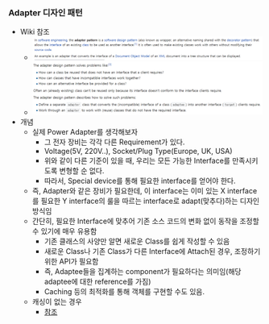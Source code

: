 ### Adapter 디자인 패턴
- Wiki 참조
    - ![Alt Text](../image/Adapterwiki1.png)
    - ![Alt Text](../image/Adapterwiki2.png)
- 개념
    - 실제 Power Adapter를 생각해보자
        - 그 전자 장비는 각각 다른 Requirement가 있다.
        - Voltage(5V, 220V..), Socket/Plug Type(Europe, UK, USA)
        - 위와 같이 다른 기준이 있을 때, 우리는 모든 가능한 Interface를 만족시키도록 변형할 순 없다.
        - 따라서, Special device를 통해 필요한 interface를 얻어야 한다.
    - 즉, Adapter와 같은 장비가 필요한데, 이 interface는 이미 있는 X interface를 필요한 Y interface의 룰을 따르는 interface로 adapt(맞추다)하는 디자인 방식임
    - 간단히, 필요한 Interface에 맞추어 기존 소스 코드의 변화 없이 동작을 조정할 수 있기에 매우 유용함
        - 기존 클래스의 사양만 알면 새로운 Class를 쉽게 작성할 수 있음
        - 새로운 Class나 기존 Class가 다른 Interface에 Attach된 경우, 조정하기 위한 API가 필요함
        - 즉, Adaptee들을 집계하는 component가 필요하다는 의미임(해당 adaptee에 대한 reference를 가짐)
        - Caching 등의 최적화를 통해 객체를 구현할 수도 있음.
    - 캐싱이 없는 경우
        - <a href="https://github.com/hongjw1991/Java-DataStructure-Algorithm-DesignPattern/tree/master/design_pattern/structural/adapter/NoCaching.java">참조</a>